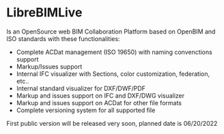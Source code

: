 # LibreBIMLive

Is an OpenSource web BIM Collaboration Platform based on OpenBIM and ISO standards with these functionalities:

- Complete ACDat management (ISO 19650) with naming convenctions support
- Markup/Issues support
- Internal IFC visualizer with Sections, color customization, federation, etc..
- Internal standard visualizer for DXF/DWF/PDF
- Markup and issues support on IFC and DXF/DWG visualizer
- Markup and issues support on ACDat for other file formats
- Complete versioning system for all supported file

First public version will be released very soon, planned date is 06/20/2022
